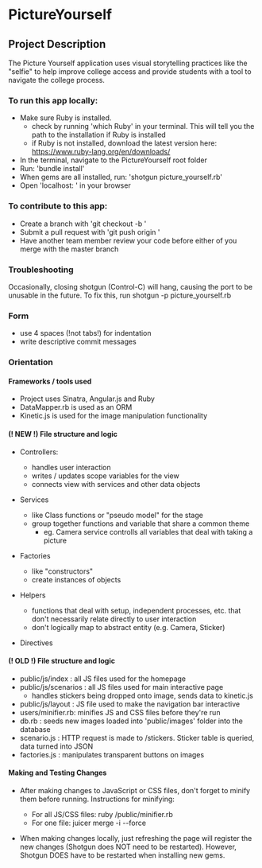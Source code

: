 PictureYourself
===============

## Project Description
The Picture Yourself application uses visual storytelling practices like the "selfie" to help improve college access and provide students with a tool to navigate the college process. 

### To run this app locally: 

- Make sure Ruby is installed. 
  - check by running 'which Ruby' in your terminal. This will tell you the path to the installation if Ruby is installed
  - if Ruby is not installed, download the latest version here: https://www.ruby-lang.org/en/downloads/
- In the terminal, navigate to the PictureYourself root folder
- Run: 'bundle install'
- When gems are all installed, run: 'shotgun picture_yourself.rb'
- Open 'localhost: <port number given in terminal>' in your browser

### To contribute to this app:

- Create a branch with 'git checkout -b <name of branch>'
- Submit a pull request with 'git push origin <name of branch>'
- Have another team member review your code before either of you merge with the master branch

### Troubleshooting
Occasionally, closing shotgun (Control-C) will hang, causing the port to be unusable in the future.
To fix this, run shotgun -p <port number> picture_yourself.rb

### Form
- use 4 spaces (!not tabs!) for indentation
- write descriptive commit messages

### Orientation

#### Frameworks / tools used
  - Project uses Sinatra, Angular.js and Ruby
  - DataMapper.rb is used as an ORM
  - Kinetic.js is used for the image manipulation functionality


#### (! NEW !) File structure and logic
 
  - Controllers:
    - handles user interaction
    - writes / updates scope variables for the view
    - connects view with services and other data objects
    
  - Services
    - like Class functions or "pseudo model" for the stage
    - group together functions and variable that share a common theme
        - eg. Camera service controlls all variables that deal with taking a picture
  
  - Factories
    - like "constructors"
    - create instances of objects
  
  - Helpers
    - functions that deal with setup, independent processes, etc. that don't necessarily relate directly to user interaction
    - don't logically map to abstract entity (e.g. Camera, Sticker)
  
  - Directives
  

#### (! OLD !) File structure and logic

  - public/js/index  : all JS files used for the homepage
  - public/js/scenarios : all JS files used for main interactive page
      - handles stickers being dropped onto image, sends data to kinetic.js   
  - public/js/layout : JS file used to make the navigation bar interactive
  - users/minifier.rb: minifies JS and CSS files before they're run 
  - db.rb : seeds new images loaded into 'public/images' folder into the database
  - scenario.js : HTTP request is made to /stickers. Sticker table is queried, data turned into JSON
  - factories.js : manipulates transparent buttons on images
  
#### Making and Testing Changes

- After making changes to JavaScript or CSS files, don't forget to minify them before running. Instructions for minifying:
    - For all JS/CSS files: ruby /public/minifier.rb
    - For one file: juicer merge -i <name of file> --force 


- When making changes locally, just refreshing the page will register the new changes (Shotgun does NOT need to be restarted). However, Shotgun DOES have to be restarted when installing new gems.
